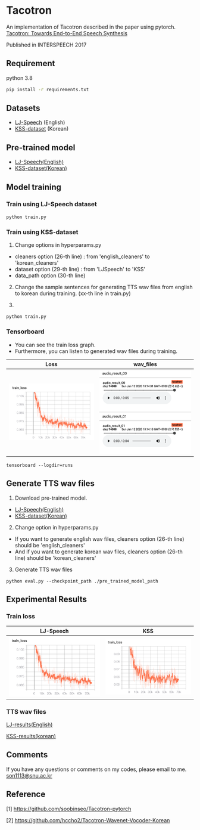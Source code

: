 #  Tacotron

An implementation of Tacotron described in the paper using pytorch.
[Tacotron: Towards End-to-End Speech Synthesis
](https://arxiv.org/abs/1703.10135) 

Published in INTERSPEECH 2017

## Requirement

python 3.8
```sh
pip install -r requirements.txt
```


## Datasets
- [LJ-Speech](https://keithito.com/LJ-Speech-Dataset/)
(English)
- [KSS-dataset](https://www.kaggle.com/bryanpark/korean-single-speaker-speech-dataset)
(Korean)
 
## Pre-trained model
- [LJ-Speech(English)](https://drive.google.com/open?id=1xVqe2Tvb4SurQxwIfPbft6i-GmFUTXef)
- [KSS-dataset(Korean)](https://drive.google.com/open?id=17pGdhySRUwmirN4t0pdSgyxAGtiNYKvH)


## Model training
### Train using LJ-Speech dataset

```
python train.py
```

### Train using KSS-dataset
1) Change options in hyperparams.py

- cleaners option (26-th line) : from 'english\_cleaners' to 'korean\_cleaners'
- dataset option (29-th line) : from 'LJSpeech' to 'KSS'
- data\_path option (30-th line)

2) Change the sample sentences for generating TTS wav files from english to korean during training. (xx-th line in train.py)

3)
```
python train.py
```

### Tensorboard
- You can see the train loss graph.
- Furthermore, you can listen to generated wav files during training.

| Loss | wav_files |
| --- | --- |
| <img src="png/tensorboard00.png" width="500"> |<img src="png/tensorboard01.png" width="500px"> |

```
tensorboard --logdir=runs
```

## Generate TTS wav files
1) Download pre-trained model. 

- [LJ-Speech(English)](https://drive.google.com/open?id=1xVqe2Tvb4SurQxwIfPbft6i-GmFUTXef)
- [KSS-dataset(Korean)](https://drive.google.com/open?id=17pGdhySRUwmirN4t0pdSgyxAGtiNYKvH)

2) Change option in hyperparams.py

- If you want to generate english wav files, cleaners option (26-th line) should be 'english\_cleaners' 
- And if you want to generate korean wav files, cleaners option (26-th line) should be 'korean\_cleaners'

3) Generate TTS wav files


```
python eval.py --checkpoint_path ./pre_trained_model_path
```



## Experimental Results
### Train loss
| LJ-Speech | KSS |
| --- | --- |
| <img src="png/loss_LJ.png" width="500"> |<img src="png/loss_KSS.png" width="500px"> |


### TTS wav files
[LJ-results(English)](https://drive.google.com/open?id=1ZeTA_ZFBy3dd6rSKNj9u3JXP94YftIWT)

[KSS-results(korean)](https://drive.google.com/open?id=1zbJdFHJJEiJWR-8ja0XAkfIhMdk1Ycey)

## Comments
If you have any questions or comments on my codes, please email to me. [son1113@snu.ac.kr](mailto:son1113@snu.ac.kr)

## Reference
[1] https://github.com/soobinseo/Tacotron-pytorch

[2] https://github.com/hccho2/Tacotron-Wavenet-Vocoder-Korean